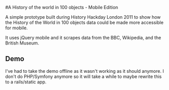 #A History of the world in 100 objects - Mobile Edition

A simple prototype built during History Hackday London 2011 to show how the History of the World in 100 objects data could be made more accessible for mobile.

It uses jQuery mobile and it scrapes data from the BBC, Wikipedia, and the British Museum.

## Demo

I've had to take the demo offline as it wasn't working as it should anymore. I don't do PHP/Symfony anymore so it will take a while to maybe rewrite this to a rails/static app.